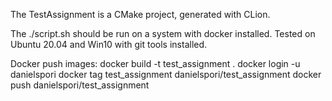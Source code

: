 
The TestAssignment is a CMake project, generated with CLion.

The ./script.sh should be run on a system with docker installed.
Tested on Ubuntu 20.04 and Win10 with git tools installed.

Docker push images:
 docker build -t test_assignment . 
 docker login -u danielspori 
 docker tag test_assignment danielspori/test_assignment
 docker push danielspori/test_assignment